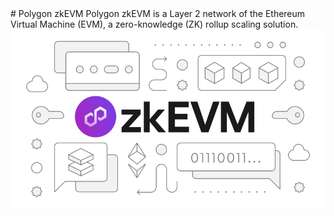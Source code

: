 <div class="flex-figure" markdown="1">
<div class="flex-figure-left" markdown="1">
# Polygon zkEVM
Polygon zkEVM is a Layer 2 network of the Ethereum Virtual Machine (EVM), a zero-knowledge (ZK) rollup scaling solution.
</div>
<div class="flex-figure-right">
<img src="../img/zkEVM/zkevm.svg" class="figure figure-right" alt="" />
</div>
</div>

